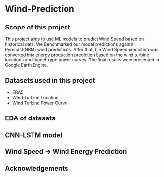 # Wind-Prediction

## Scope of this project
This project aims to use ML models to predict Wind Speed based on historical data. We Benchmarked our model predictions against Pyrecast(NBM) wind predictions. After that, the Wind Speed prediction was converted into energy production prediction based on the wind turbine locations and model-type power curves. The final results were presented in Google Earth Engine.

## Datasets used in this project

* ERA5
* Wind Turbine Location
* Wind Turbine Power Curve

## EDA of datasets


## CNN-LSTM model

## Wind Speed -> Wind Energy Prediction

## Acknowledgements
